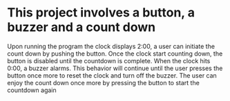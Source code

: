 # This project involves a button, a buzzer and a count down

Upon running the program the clock displays 2:00, a user can initiate the count down by pushing the button.  Once the clock start counting down, the button is disabled until the countdown is complete. When the clock hits 0:00, a buzzer alarms.   This behavior will continue until the user presses the button once more to reset the clock and turn off the buzzer.    The user can enjoy the count down once more by pressing the button to start the countdown again
